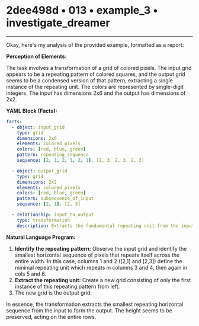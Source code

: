 # 2dee498d • 013 • example_3 • investigate_dreamer

---
Okay, here's my analysis of the provided example, formatted as a report:

**Perception of Elements:**

The task involves a transformation of a grid of colored pixels. The input grid appears to be a repeating pattern of colored squares, and the output grid seems to be a condensed version of that pattern, extracting a single instance of the repeating unit. The colors are represented by single-digit integers. The input has dimensions 2x6 and the output has dimensions of 2x2.

**YAML Block (Facts):**



```yaml
facts:
  - object: input_grid
    type: grid
    dimensions: 2x6
    elements: colored_pixels
    colors: [red, blue, green]
    pattern: repeating_sequence
    sequence: [2, 1, 2, 1, 2, 1], [2, 3, 2, 3, 2, 3]

  - object: output_grid
    type: grid
    dimensions: 2x2
    elements: colored_pixels
    colors: [red, blue, green]
    pattern: subsequence_of_input
    sequence: [2, 1], [2, 3]

  - relationship: input_to_output
    type: transformation
    description: Extracts the fundamental repeating unit from the input grid.
```



**Natural Language Program:**

1.  **Identify the repeating pattern:** Observe the input grid and identify the smallest horizontal sequence of pixels that repeats itself across the entire width. In this case, columns 1 and 2 ([2,1] and [2,3]) define the minimal repeating unit which repeats in columns 3 and 4, then again in cols 5 and 6.
2.  **Extract the repeating unit:** Create a new grid consisting of only the first instance of this repeating pattern from left.
3. The new grid is the output grid.

In essence, the transformation extracts the smallest repeating horizontal sequence from the input to form the output. The height seems to be preserved, acting on the entire rows.

